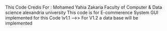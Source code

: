 This Code Credis For : Mohamed Yahia Zakaria Faculty of Computer & Data science alexandria university 
This code is for E-commerence System 
GUI implemented for this Code \v1.1
-->> For V1.2 a data base will be implemented 
